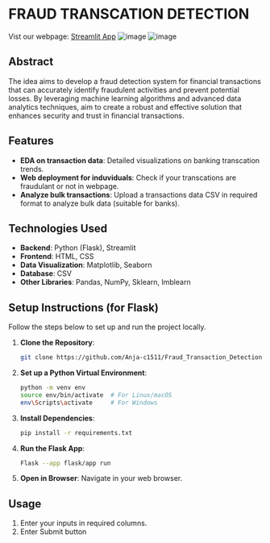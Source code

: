 # FRAUD TRANSCATION DETECTION 

Vist our webpage: [Streamlit App](https://fraudtransactiondetection-j5svn.streamlit.app/)
![image](https://github.com/user-attachments/assets/0fb6cfc9-3d9d-4469-8371-d90d4a5a9cc4)
![image](https://github.com/user-attachments/assets/2fe06fd2-6017-4c39-af9e-93c06f785e26)


## Abstract
The idea aims to develop a fraud detection system for financial transactions that can accurately identify fraudulent activities and prevent potential losses. By leveraging machine learning algorithms and advanced data analytics techniques, aim to create a robust and effective solution that enhances security and trust in financial transactions.

##  Features

- **EDA on transaction data**: Detailed visualizations on banking transcation trends.
- **Web deployment for induviduals**: Check if your transcations are fraudulant or not in webpage.
- **Analyze bulk transactions**: Upload a transactions data CSV in required format to analyze bulk data (suitable for banks).

## Technologies Used

- **Backend**: Python (Flask), Streamlit
- **Frontend**: HTML, CSS
- **Data Visualization**: Matplotlib, Seaborn
- **Database**: CSV
- **Other Libraries**: Pandas, NumPy, Sklearn, Imblearn

## Setup Instructions (for Flask)

Follow the steps below to set up and run the project locally.

1. **Clone the Repository**:
    ```bash
    git clone https://github.com/Anja-c1511/Fraud_Transaction_Detection.git
    ```

2. **Set up a Python Virtual Environment**:
    ```bash
    python -m venv env
    source env/bin/activate  # For Linux/macOS
    env\Scripts\activate     # For Windows
    ```

3. **Install Dependencies**:
    ```bash
    pip install -r requirements.txt
    ```

4. **Run the Flask App**:
    ```bash
    Flask --app flask/app run
    ```

5. **Open in Browser**:
    Navigate in your web browser.

## Usage

1. Enter your inputs in required columns.
2. Enter Submit button

